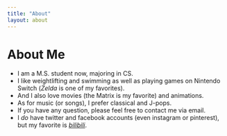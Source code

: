 ```yaml
---
title: "About"
layout: about
---
```

# About Me
  - I am a M.S. student now, majoring in CS.
  - I like weightlifting and swimming as well as playing games on Nintendo Switch (_Zelda_ is one of my favorites). 
  - And I also love movies (the Matrix is my favorite) and animations. 
  - As for music (or songs), I prefer classical and J-pops.
  - If you have any question, please feel free to contact me via email.
  - I _do_ have twitter and facebook accounts (even instagram or pinterest), but my favorite is [*bilibili*](https://space.bilibili.com/6994698/#!/).